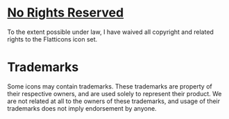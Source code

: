# [No Rights Reserved](http://creativecommons.org/about/cc0)
To the extent possible under law, I have waived all copyright and related rights to the Flatticons
icon set.

# Trademarks
Some icons may contain trademarks.  These trademarks are property of their respective owners, and
are used solely to represent their product.  We are not related at all to the owners of these
trademarks, and usage of their trademarks does not imply endorsement by anyone.
